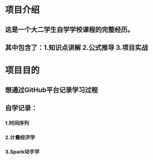 # 项目介绍
## 这是一个大二学生自学学校课程的完整经历。
## 其中包含了：1.知识点讲解 2.公式推导 3.项目实战

# 项目目的
## 想通过GitHub平台记录学习过程


## 自学记录：
### 1.时间序列
### 2.计量经济学
### 3.Spark动手学
